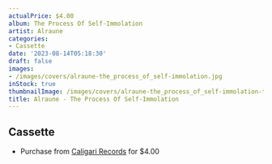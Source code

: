```yaml
---
actualPrice: $4.00
album: The Process Of Self-Immolation
artist: Alraune
categories:
- Cassette
date: '2023-08-14T05:18:30'
draft: false
images:
- /images/covers/alraune-the_process_of_self-immolation.jpg
inStock: true
thumbnailImage: /images/covers/alraune-the_process_of_self-immolation-thumb.jpg
title: Alraune - The Process Of Self-Immolation
---
```


## Cassette
* Purchase from [Caligari Records](https://caligarirecords.storenvy.com/products/36592001-alraune-the-process-of-self-immolation) for $4.00
